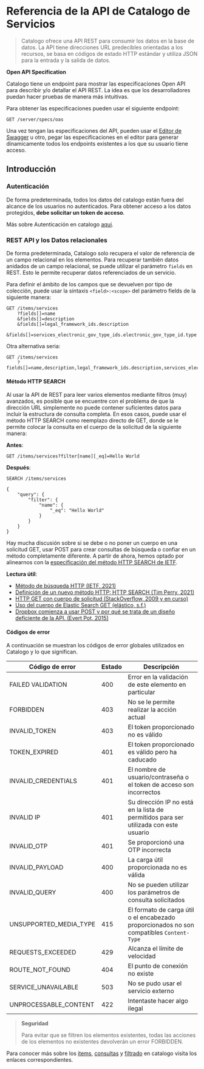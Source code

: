 # Referencia de la API de Catalogo de Servicios

> Catalogo ofrece una API REST para consumir los datos en la base de datos. La API tiene direcciones URL predecibles orientadas a los recursos, se basa en códigos de estado HTTP estándar y utiliza JSON para la entrada y la salida de datos.

**Open API Specification**

Catalogo tiene un endpoint para mostrar las especificaciones Open API para describir y/o detallar el API REST. La idea es que los desarrolladores puedan hacer pruebas de manera más intuitivas.

Para obtener las especificaciones pueden usar el siguiente endpoint:

```
GET /server/specs/oas
```

Una vez tengan las especificaciones del API, pueden usar el [Editor de Swagger](https://editor.swagger.io/) u otro, pegar las especificaciones en el editor para generar dinamicamente todos los endpoints existentes a los que su usuario tiene acceso.

## Introducción

### Autenticación

De forma predeterminada, todos los datos del catalogo están fuera del alcance de los usuarios no autenticados. Para obtener acceso a los datos protegidos, **debe solicitar un token de acceso**.

Más sobre Autenticación en catalogo [aqui](Autenticacion.md).

### REST API y los Datos relacionales

De forma predeterminada, Catalogo solo recupera el valor de referencia de un campo relacional en los elementos. Para recuperar también datos anidados de un campo relacional, se puede utilizar el parámetro `fields` en REST. Esto le permite recuperar datos referenciados de un servicio.

Para definir el ámbito de los campos que se devuelven por tipo de colección, puede usar la sintaxis `<field>:<scope>` del parámetro fields de la siguiente manera: 

```http
GET /items/services
	?fields[]=name
	&fields[]=description
	&fields[]=legal_framework_ids.description
	&fields[]=services_electronic_gov_type_ids.electronic_gov_type_id.type
```

Otra alternativa seria:

```http
GET /items/services
	?fields[]=name,description,legal_framework_ids.description,services_electronic_gov_type_ids.electronic_gov_type_id.type
```

#### Método HTTP SEARCH

Al usar la API de REST para leer varios elementos mediante filtros (muy) avanzados, es posible que se encuentre con el problema de que la dirección URL simplemente no puede contener suficientes datos para incluir la estructura de consulta completa. En esos casos, puede usar el método HTTP SEARCH como reemplazo directo de GET, donde se le permite colocar la consulta en el cuerpo de la solicitud de la siguiente manera:

**Antes**:

```HTTP
GET /items/services?filter[name][_eq]=Hello World
```

**Después**:

```HTTP
SEARCH /items/services

{
	"query": {
		"filter": {
			"name": {
				"_eq": "Hello World"
			}
		}
	}
}
```

Hay mucha discusión sobre si se debe o no poner un cuerpo en una solicitud GET, usar POST para crear consultas de búsqueda o confiar en un método completamente diferente. A partir de ahora, hemos optado por alinearnos con la [especificación del método HTTP SEARCH de IETF](https://datatracker.ietf.org/doc/draft-ietf-httpbis-safe-method-w-body).

**Lectura útil**:

- [Método de búsqueda HTTP (IETF, 2021)](https://datatracker.ietf.org/doc/draft-ietf-httpbis-safe-method-w-body)
- [Definición de un nuevo método HTTP: HTTP SEARCH (Tim Perry, 2021)](https://httptoolkit.tech/blog/http-search-method)
- [HTTP GET con cuerpo de solicitud (StackOverflow, 2009 y en curso)](https://stackoverflow.com/questions/978061/http-get-with-request-body)
- [Uso del cuerpo de Elastic Search GET (elástico, s.f.)](https://www.elastic.co/guide/en/elasticsearch/guide/current/_empty_search.html)
- [Dropbox comienza a usar POST y por qué se trata de un diseño deficiente de la API. (Evert Pot, 2015)](https://evertpot.com/dropbox-post-api)

#### Códigos de error

A continuación se muestran los códigos de error globales utilizados en Catalogo y lo que significan.

| Código de error | Estado | Descripción |
|---|---|---|
| FAILED VALIDATION | 400 | Error en la validación de este elemento en particular |
| FORBIDDEN | 403 | No se le permite realizar la acción actual |
| INVALID_TOKEN | 403 | El token proporcionado no es válido |
| TOKEN_EXPIRED | 401 | El token proporcionado es válido pero ha caducado |
| INVALID_CREDENTIALS | 401 | El nombre de usuario/contraseña o el token de acceso son incorrectos |
| INVALID IP | 401 | Su dirección IP no está en la lista de permitidos para ser utilizada con este usuario |
| INVALID_OTP | 401 | Se proporcionó una OTP incorrecta |
| INVALID_PAYLOAD | 400 | La carga útil proporcionada no es válida |
| INVALID_QUERY | 400 | No se pueden utilizar los parámetros de consulta solicitados |
| UNSUPPORTED_MEDIA_TYPE | 415 | El formato de carga útil o el encabezado proporcionados no son compatibles `Content-Type` |
| REQUESTS_EXCEEDED | 429 | Alcanza el límite de velocidad |
| ROUTE_NOT_FOUND | 404 | El punto de conexión no existe |
| SERVICE_UNAVAILABLE | 503 | No se pudo usar el servicio externo |
| UNPROCESSABLE_CONTENT | 422 | Intentaste hacer algo ilegal |

> **Seguridad**
>
> Para evitar que se filtren los elementos existentes, todas las acciones de los elementos no existentes devolverán un error FORBIDDEN.

Para conocer más sobre los [items](Items.md), [consultas](Consultas.md) y [filtrado](Filtrado.md) en catalogo visita los enlaces correspondientes.